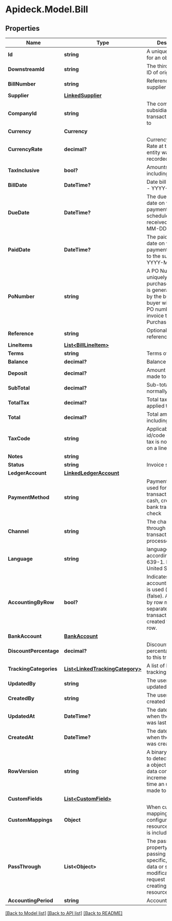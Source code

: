# Apideck.Model.Bill

## Properties

Name | Type | Description | Notes
------------ | ------------- | ------------- | -------------
**Id** | **string** | A unique identifier for an object. | [optional] [readonly] 
**DownstreamId** | **string** | The third-party API ID of original entity | [optional] [readonly] 
**BillNumber** | **string** | Reference to supplier bill number | [optional] 
**Supplier** | [**LinkedSupplier**](LinkedSupplier.md) |  | [optional] 
**CompanyId** | **string** | The company or subsidiary id the transaction belongs to | [optional] 
**Currency** | **Currency** |  | [optional] 
**CurrencyRate** | **decimal?** | Currency Exchange Rate at the time entity was recorded/generated. | [optional] 
**TaxInclusive** | **bool?** | Amounts are including tax | [optional] 
**BillDate** | **DateTime?** | Date bill was issued - YYYY-MM-DD. | [optional] 
**DueDate** | **DateTime?** | The due date is the date on which a payment is scheduled to be received - YYYY-MM-DD. | [optional] 
**PaidDate** | **DateTime?** | The paid date is the date on which a payment was sent to the supplier - YYYY-MM-DD. | [optional] 
**PoNumber** | **string** | A PO Number uniquely identifies a purchase order and is generally defined by the buyer. The buyer will match the PO number in the invoice to the Purchase Order. | [optional] 
**Reference** | **string** | Optional bill reference. | [optional] 
**LineItems** | [**List&lt;BillLineItem&gt;**](BillLineItem.md) |  | [optional] 
**Terms** | **string** | Terms of payment. | [optional] 
**Balance** | **decimal?** | Balance of bill due. | [optional] 
**Deposit** | **decimal?** | Amount of deposit made to this bill. | [optional] 
**SubTotal** | **decimal?** | Sub-total amount, normally before tax. | [optional] 
**TotalTax** | **decimal?** | Total tax amount applied to this bill. | [optional] 
**Total** | **decimal?** | Total amount of bill, including tax. | [optional] 
**TaxCode** | **string** | Applicable tax id/code override if tax is not supplied on a line item basis. | [optional] 
**Notes** | **string** |  | [optional] 
**Status** | **string** | Invoice status | [optional] 
**LedgerAccount** | [**LinkedLedgerAccount**](LinkedLedgerAccount.md) |  | [optional] 
**PaymentMethod** | **string** | Payment method used for the transaction, such as cash, credit card, bank transfer, or check | [optional] 
**Channel** | **string** | The channel through which the transaction is processed. | [optional] 
**Language** | **string** | language code according to ISO 639-1. For the United States - EN | [optional] 
**AccountingByRow** | **bool?** | Indicates if accounting by row is used (true) or not (false). Accounting by row means that a separate ledger transaction is created for each row. | [optional] 
**BankAccount** | [**BankAccount**](BankAccount.md) |  | [optional] 
**DiscountPercentage** | **decimal?** | Discount percentage applied to this transaction. | [optional] 
**TrackingCategories** | [**List&lt;LinkedTrackingCategory&gt;**](LinkedTrackingCategory.md) | A list of linked tracking categories. | [optional] 
**UpdatedBy** | **string** | The user who last updated the object. | [optional] [readonly] 
**CreatedBy** | **string** | The user who created the object. | [optional] [readonly] 
**UpdatedAt** | **DateTime?** | The date and time when the object was last updated. | [optional] [readonly] 
**CreatedAt** | **DateTime?** | The date and time when the object was created. | [optional] [readonly] 
**RowVersion** | **string** | A binary value used to detect updates to a object and prevent data conflicts. It is incremented each time an update is made to the object. | [optional] 
**CustomFields** | [**List&lt;CustomField&gt;**](CustomField.md) |  | [optional] 
**CustomMappings** | **Object** | When custom mappings are configured on the resource, the result is included here. | [optional] [readonly] 
**PassThrough** | **List&lt;Object&gt;** | The pass_through property allows passing service-specific, custom data or structured modifications in request body when creating or updating resources. | [optional] 
**AccountingPeriod** | **string** | Accounting period | [optional] 

[[Back to Model list]](../README.md#documentation-for-models) [[Back to API list]](../README.md#documentation-for-api-endpoints) [[Back to README]](../README.md)

